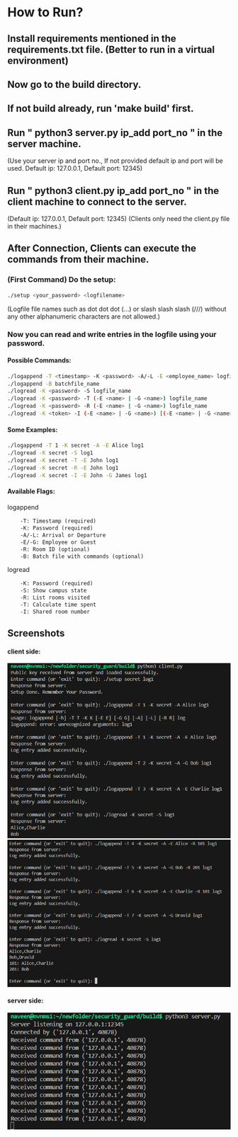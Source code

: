 # How to Run?

## Install requirements mentioned in the requirements.txt file. (Better to run in a virtual environment)

## Now go to the build directory.

## If not build already, run 'make build' first.

## Run " python3 server.py ip_add port_no " in the server machine.
(Use your server ip and port no., If not provided default ip and port will be used. Default ip: 127.0.0.1, Default port: 12345)

## Run " python3 client.py ip_add port_no " in the client machine to connect to the server.
(Default ip: 127.0.0.1, Default port: 12345) (Clients only need the client.py file in their machines.)

## After Connection, Clients can execute the commands from their machine.

### (First Command) Do the setup:
```bash
./setup <your_password> <logfilename>
```
(Logfile file names such as dot dot dot (...) or slash slash slash (///) without any other alphanumeric characters are not allowed.)

### Now you can read and write entries in the logfile using your password.

#### Possible Commands:

```bash
./logappend -T <timestamp> -K <password> -A/-L -E <employee_name> logfile_name
./logappend -B batchfile_name
./logread -K <password> -S logfile_name
./logread -K <password> -T (-E <name> | -G <name>) logfile_name
./logread -K <password> -R (-E <name> | -G <name>) logfile_name
./logread -K <token> -I (-E <name> | -G <name>) [(-E <name> | -G <name>) ...] logfile_name
```

#### Some Examples:

```bash
./logappend -T 1 -K secret -A -E Alice log1
./logread -K secret -S log1
./logread -K secret -T -E John log1
./logread -K secret -R -E John log1
./logread -K secret -I -E John -G James log1
```

#### Available Flags:

logappend
```
    -T: Timestamp (required)
    -K: Password (required)
    -A/-L: Arrival or Departure
    -E/-G: Employee or Guest
    -R: Room ID (optional)
    -B: Batch file with commands (optional)
```
logread
```
    -K: Password (required)
    -S: Show campus state
    -R: List rooms visited
    -T: Calculate time spent
    -I: Shared room number
```

## Screenshots
#### client side:
![Alt Text](screenshots/1.png)
![Alt Text](screenshots/2.png)
#### server side:
![Alt Text](screenshots/3.png)